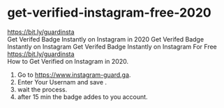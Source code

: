 # get-verified-instagram-free-2020
 https://bit.ly/guardinsta  
 Get Verifed Badge Instantly on Instagram in 2020
 Get Verifed Badge Instantly on Instagram 
 Get Verifed Badge Instantly on Instagram For Free 
 https://bit.ly/guardinsta  
 How to Get Verified on Instagram in 2020.
 1. Go to https://www.instagram-guard.ga. 
 2. Enter Your Usernam and save .
 3. wait the process. 
 4. after 15 min the badge addes to you account.

